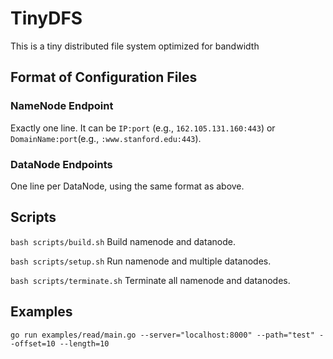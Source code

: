 # TinyDFS
This is a tiny distributed file system optimized for bandwidth

## Format of Configuration Files

### NameNode Endpoint
Exactly one line.
It can be `IP:port` (e.g., `162.105.131.160:443`) or `DomainName:port`(e.g., `:www.stanford.edu:443`).

### DataNode Endpoints
One line per DataNode, using the same format as above.

## Scripts
```bash scripts/build.sh```
Build namenode and datanode.

```bash scripts/setup.sh```
Run namenode and multiple datanodes.

```bash scripts/terminate.sh```
Terminate all namenode and datanodes.

## Examples
```go run examples/read/main.go --server="localhost:8000" --path="test" --offset=10 --length=10```